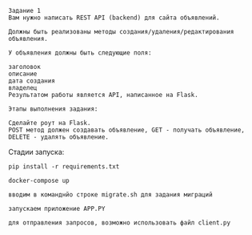 ```
Задание 1
Вам нужно написать REST API (backend) для сайта объявлений.

Должны быть реализованы методы создания/удаления/редактирования объявления.

У объявления должны быть следующие поля:

заголовок
описание
дата создания
владелец
Результатом работы является API, написанное на Flask.

Этапы выполнения задания:

Сделайте роут на Flask.
POST метод должен создавать объявление, GET - получать объявление, DELETE - удалять объявление.
```
Стадии запуска:


```pip install -r requirements.txt```

```docker-compose up```

```вводим в команднйо строке migrate.sh для задания миграций```

```запускаем приложение APP.PY```

```для отправления запросов, возможно использовать файл client.py```